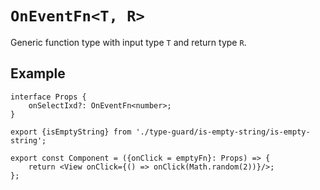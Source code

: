 # `OnEventFn<T, R>`

Generic function type with input type `T` and return type `R`.

## Example

```tsx
interface Props {
    onSelectIxd?: OnEventFn<number>;
}

export {isEmptyString} from './type-guard/is-empty-string/is-empty-string';

export const Component = ({onClick = emptyFn}: Props) => {
    return <View onClick={() => onClick(Math.random(2))}/>;
};
```
